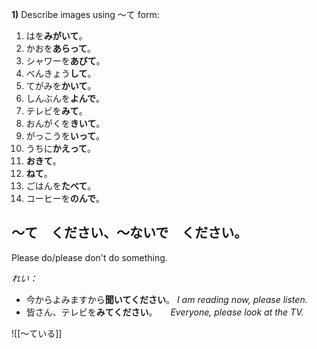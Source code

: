 **1)** Describe images using 〜て form:
1. はを**みがいて**。
2. かおを**あらって**。
3. シャワーを**あびて**。
4. べんきょう**して**。
5. てがみを**かいて**。
6. しんぶんを**よんで**。
7. テレビを**みて**。
8. おんがくを**きいて**。
9. がっこうを**いって**。
10. うちに**かえって**。
11. **おきて**。
12. **ねて**。
13. ごはんを**たべて**。
14. コーヒーを**のんで**。


## 〜て　ください、〜ないで　ください。
Please do/please don't do something.

*れい：*
- 今からよみますから**聞いてください**。 *I am reading now, please listen.*
- 皆さん、テレビを**みてください**。　　*Everyone, please look at the TV.*


![[〜ている]]